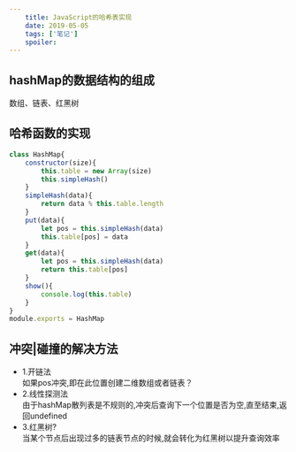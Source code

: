 ```yaml
---
    title: JavaScript的哈希表实现
    date: 2019-05-05
    tags: ['笔记']
    spoiler: 
---
```

## hashMap的数据结构的组成  
数组、链表、红黑树
## 哈希函数的实现  
```js
class HashMap{
    constructor(size){
        this.table = new Array(size)
        this.simpleHash()
    }
    simpleHash(data){
        return data % this.table.length
    }
    put(data){
        let pos = this.simpleHash(data)
        this.table[pos] = data
    }
    get(data){
        let pos = this.simpleHash(data)
        return this.table[pos]
    }
    show(){
        console.log(this.table)
    }
}
module.exports = HashMap
```

## 冲突|碰撞的解决方法
- 1.开链法   
如果pos冲突,即在此位置创建二维数组或者链表？
- 2.线性探测法  
由于hashMap散列表是不规则的,冲突后查询下一个位置是否为空,直至结束,返回undefined
- 3.红黑树?  
当某个节点后出现过多的链表节点的时候,就会转化为红黑树以提升查询效率